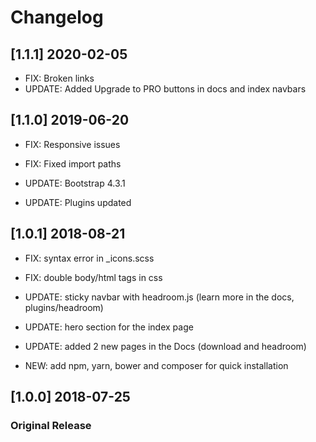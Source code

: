 # Changelog

## [1.1.1] 2020-02-05

- FIX: Broken links
- UPDATE: Added Upgrade to PRO buttons in docs and index navbars

## [1.1.0] 2019-06-20

- FIX: Responsive issues
- FIX: Fixed import paths

- UPDATE: Bootstrap 4.3.1
- UPDATE: Plugins updated

## [1.0.1] 2018-08-21

- FIX: syntax error in _icons.scss
- FIX: double body/html tags in css

- UPDATE: sticky navbar with headroom.js (learn more in the docs, plugins/headroom)
- UPDATE: hero section for the index page
- UPDATE: added 2 new pages in the Docs (download and headroom)

- NEW: add npm, yarn, bower and composer for quick installation

## [1.0.0] 2018-07-25

### Original Release
